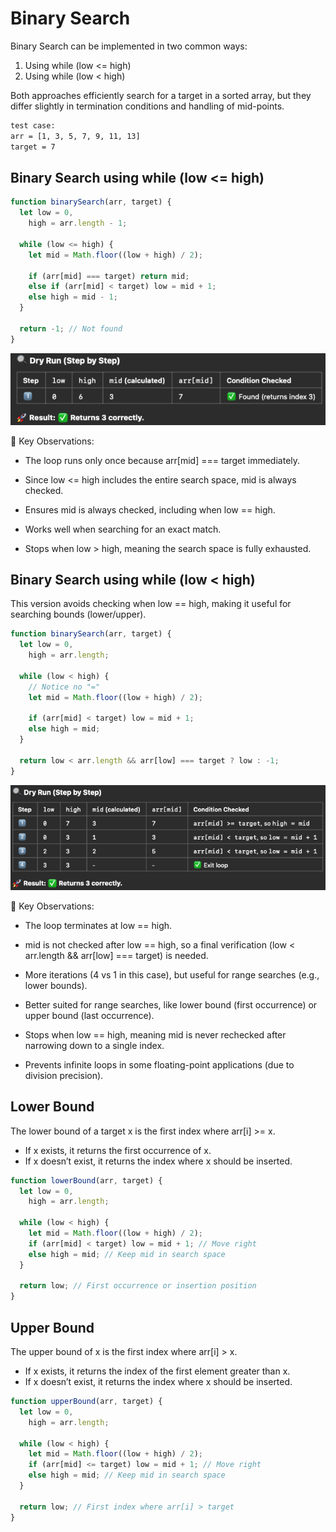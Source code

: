 # Binary Search

Binary Search can be implemented in two common ways:

1. Using while (low <= high)
2. Using while (low < high)

Both approaches efficiently search for a target in a sorted array, but they differ slightly in termination conditions and handling of mid-points.

```txt
test case:
arr = [1, 3, 5, 7, 9, 11, 13]
target = 7
```

## Binary Search using while (low <= high)

```js
function binarySearch(arr, target) {
  let low = 0,
    high = arr.length - 1;

  while (low <= high) {
    let mid = Math.floor((low + high) / 2);

    if (arr[mid] === target) return mid;
    else if (arr[mid] < target) low = mid + 1;
    else high = mid - 1;
  }

  return -1; // Not found
}
```

![alt text](mid.png)

🔹 Key Observations:

- The loop runs only once because arr[mid] === target immediately.
- Since low <= high includes the entire search space, mid is always checked.

- Ensures mid is always checked, including when low == high.
- Works well when searching for an exact match.
- Stops when low > high, meaning the search space is fully exhausted.

## Binary Search using while (low < high)

This version avoids checking when low == high, making it useful for searching bounds (lower/upper).

```js
function binarySearch(arr, target) {
  let low = 0,
    high = arr.length;

  while (low < high) {
    // Notice no "="
    let mid = Math.floor((low + high) / 2);

    if (arr[mid] < target) low = mid + 1;
    else high = mid;
  }

  return low < arr.length && arr[low] === target ? low : -1;
}
```

![alt text](image.png)

🔹 Key Observations:

- The loop terminates at low == high.
- mid is not checked after low == high, so a final verification (low < arr.length && arr[low] === target) is needed.
- More iterations (4 vs 1 in this case), but useful for range searches (e.g., lower bounds).

- Better suited for range searches, like lower bound (first occurrence) or upper bound (last occurrence).
- Stops when low == high, meaning mid is never rechecked after narrowing down to a single index.
- Prevents infinite loops in some floating-point applications (due to division precision).

## Lower Bound

The lower bound of a target x is the first index where arr[i] >= x.

- If x exists, it returns the first occurrence of x.
- If x doesn’t exist, it returns the index where x should be inserted.

```js
function lowerBound(arr, target) {
  let low = 0,
    high = arr.length;

  while (low < high) {
    let mid = Math.floor((low + high) / 2);
    if (arr[mid] < target) low = mid + 1; // Move right
    else high = mid; // Keep mid in search space
  }

  return low; // First occurrence or insertion position
}
```

## Upper Bound

The upper bound of x is the first index where arr[i] > x.

- If x exists, it returns the index of the first element greater than x.
- If x doesn’t exist, it returns the index where x should be inserted.

```js
function upperBound(arr, target) {
  let low = 0,
    high = arr.length;

  while (low < high) {
    let mid = Math.floor((low + high) / 2);
    if (arr[mid] <= target) low = mid + 1; // Move right
    else high = mid; // Keep mid in search space
  }

  return low; // First index where arr[i] > target
}
```
